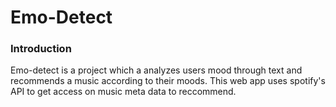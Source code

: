 # Emo-Detect
### Introduction
Emo-detect is a project which a analyzes users mood through text and recommends a music according to their moods. This web app uses spotify's API to get
access on music meta data to reccommend. 
